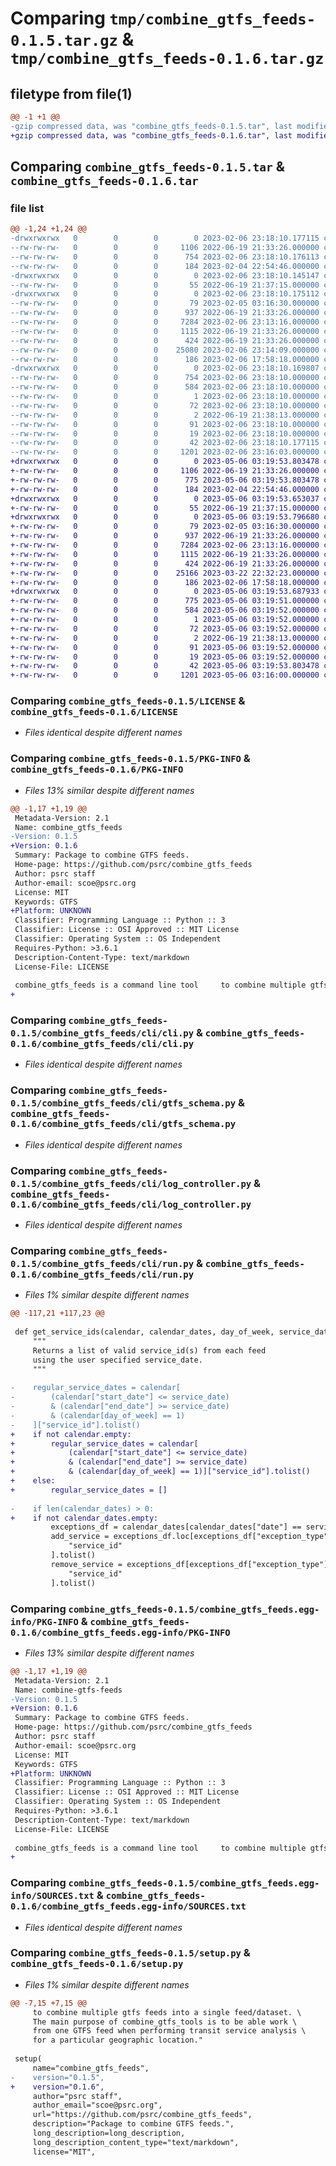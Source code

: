 # Comparing `tmp/combine_gtfs_feeds-0.1.5.tar.gz` & `tmp/combine_gtfs_feeds-0.1.6.tar.gz`

## filetype from file(1)

```diff
@@ -1 +1 @@
-gzip compressed data, was "combine_gtfs_feeds-0.1.5.tar", last modified: Mon Feb  6 23:18:10 2023, max compression
+gzip compressed data, was "combine_gtfs_feeds-0.1.6.tar", last modified: Sat May  6 03:19:53 2023, max compression
```

## Comparing `combine_gtfs_feeds-0.1.5.tar` & `combine_gtfs_feeds-0.1.6.tar`

### file list

```diff
@@ -1,24 +1,24 @@
-drwxrwxrwx   0        0        0        0 2023-02-06 23:18:10.177115 combine_gtfs_feeds-0.1.5/
--rw-rw-rw-   0        0        0     1106 2022-06-19 21:33:26.000000 combine_gtfs_feeds-0.1.5/LICENSE
--rw-rw-rw-   0        0        0      754 2023-02-06 23:18:10.176113 combine_gtfs_feeds-0.1.5/PKG-INFO
--rw-rw-rw-   0        0        0      184 2023-02-04 22:54:46.000000 combine_gtfs_feeds-0.1.5/README.md
-drwxrwxrwx   0        0        0        0 2023-02-06 23:18:10.145147 combine_gtfs_feeds-0.1.5/combine_gtfs_feeds/
--rw-rw-rw-   0        0        0       55 2022-06-19 21:37:15.000000 combine_gtfs_feeds-0.1.5/combine_gtfs_feeds/__init__.py
-drwxrwxrwx   0        0        0        0 2023-02-06 23:18:10.175112 combine_gtfs_feeds-0.1.5/combine_gtfs_feeds/cli/
--rw-rw-rw-   0        0        0       79 2023-02-05 03:16:30.000000 combine_gtfs_feeds-0.1.5/combine_gtfs_feeds/cli/__init__.py
--rw-rw-rw-   0        0        0      937 2022-06-19 21:33:26.000000 combine_gtfs_feeds-0.1.5/combine_gtfs_feeds/cli/cli.py
--rw-rw-rw-   0        0        0     7284 2023-02-06 23:13:16.000000 combine_gtfs_feeds-0.1.5/combine_gtfs_feeds/cli/gtfs_schema.py
--rw-rw-rw-   0        0        0     1115 2022-06-19 21:33:26.000000 combine_gtfs_feeds-0.1.5/combine_gtfs_feeds/cli/log_controller.py
--rw-rw-rw-   0        0        0      424 2022-06-19 21:33:26.000000 combine_gtfs_feeds-0.1.5/combine_gtfs_feeds/cli/main.py
--rw-rw-rw-   0        0        0    25080 2023-02-06 23:14:09.000000 combine_gtfs_feeds-0.1.5/combine_gtfs_feeds/cli/run.py
--rw-rw-rw-   0        0        0      186 2023-02-06 17:58:18.000000 combine_gtfs_feeds-0.1.5/combine_gtfs_feeds/test.py
-drwxrwxrwx   0        0        0        0 2023-02-06 23:18:10.169807 combine_gtfs_feeds-0.1.5/combine_gtfs_feeds.egg-info/
--rw-rw-rw-   0        0        0      754 2023-02-06 23:18:10.000000 combine_gtfs_feeds-0.1.5/combine_gtfs_feeds.egg-info/PKG-INFO
--rw-rw-rw-   0        0        0      584 2023-02-06 23:18:10.000000 combine_gtfs_feeds-0.1.5/combine_gtfs_feeds.egg-info/SOURCES.txt
--rw-rw-rw-   0        0        0        1 2023-02-06 23:18:10.000000 combine_gtfs_feeds-0.1.5/combine_gtfs_feeds.egg-info/dependency_links.txt
--rw-rw-rw-   0        0        0       72 2023-02-06 23:18:10.000000 combine_gtfs_feeds-0.1.5/combine_gtfs_feeds.egg-info/entry_points.txt
--rw-rw-rw-   0        0        0        2 2022-06-19 21:38:13.000000 combine_gtfs_feeds-0.1.5/combine_gtfs_feeds.egg-info/not-zip-safe
--rw-rw-rw-   0        0        0       91 2023-02-06 23:18:10.000000 combine_gtfs_feeds-0.1.5/combine_gtfs_feeds.egg-info/requires.txt
--rw-rw-rw-   0        0        0       19 2023-02-06 23:18:10.000000 combine_gtfs_feeds-0.1.5/combine_gtfs_feeds.egg-info/top_level.txt
--rw-rw-rw-   0        0        0       42 2023-02-06 23:18:10.177115 combine_gtfs_feeds-0.1.5/setup.cfg
--rw-rw-rw-   0        0        0     1201 2023-02-06 23:16:03.000000 combine_gtfs_feeds-0.1.5/setup.py
+drwxrwxrwx   0        0        0        0 2023-05-06 03:19:53.803478 combine_gtfs_feeds-0.1.6/
+-rw-rw-rw-   0        0        0     1106 2022-06-19 21:33:26.000000 combine_gtfs_feeds-0.1.6/LICENSE
+-rw-rw-rw-   0        0        0      775 2023-05-06 03:19:53.803478 combine_gtfs_feeds-0.1.6/PKG-INFO
+-rw-rw-rw-   0        0        0      184 2023-02-04 22:54:46.000000 combine_gtfs_feeds-0.1.6/README.md
+drwxrwxrwx   0        0        0        0 2023-05-06 03:19:53.653037 combine_gtfs_feeds-0.1.6/combine_gtfs_feeds/
+-rw-rw-rw-   0        0        0       55 2022-06-19 21:37:15.000000 combine_gtfs_feeds-0.1.6/combine_gtfs_feeds/__init__.py
+drwxrwxrwx   0        0        0        0 2023-05-06 03:19:53.796680 combine_gtfs_feeds-0.1.6/combine_gtfs_feeds/cli/
+-rw-rw-rw-   0        0        0       79 2023-02-05 03:16:30.000000 combine_gtfs_feeds-0.1.6/combine_gtfs_feeds/cli/__init__.py
+-rw-rw-rw-   0        0        0      937 2022-06-19 21:33:26.000000 combine_gtfs_feeds-0.1.6/combine_gtfs_feeds/cli/cli.py
+-rw-rw-rw-   0        0        0     7284 2023-02-06 23:13:16.000000 combine_gtfs_feeds-0.1.6/combine_gtfs_feeds/cli/gtfs_schema.py
+-rw-rw-rw-   0        0        0     1115 2022-06-19 21:33:26.000000 combine_gtfs_feeds-0.1.6/combine_gtfs_feeds/cli/log_controller.py
+-rw-rw-rw-   0        0        0      424 2022-06-19 21:33:26.000000 combine_gtfs_feeds-0.1.6/combine_gtfs_feeds/cli/main.py
+-rw-rw-rw-   0        0        0    25166 2023-03-22 22:32:23.000000 combine_gtfs_feeds-0.1.6/combine_gtfs_feeds/cli/run.py
+-rw-rw-rw-   0        0        0      186 2023-02-06 17:58:18.000000 combine_gtfs_feeds-0.1.6/combine_gtfs_feeds/test.py
+drwxrwxrwx   0        0        0        0 2023-05-06 03:19:53.687933 combine_gtfs_feeds-0.1.6/combine_gtfs_feeds.egg-info/
+-rw-rw-rw-   0        0        0      775 2023-05-06 03:19:51.000000 combine_gtfs_feeds-0.1.6/combine_gtfs_feeds.egg-info/PKG-INFO
+-rw-rw-rw-   0        0        0      584 2023-05-06 03:19:52.000000 combine_gtfs_feeds-0.1.6/combine_gtfs_feeds.egg-info/SOURCES.txt
+-rw-rw-rw-   0        0        0        1 2023-05-06 03:19:52.000000 combine_gtfs_feeds-0.1.6/combine_gtfs_feeds.egg-info/dependency_links.txt
+-rw-rw-rw-   0        0        0       72 2023-05-06 03:19:52.000000 combine_gtfs_feeds-0.1.6/combine_gtfs_feeds.egg-info/entry_points.txt
+-rw-rw-rw-   0        0        0        2 2022-06-19 21:38:13.000000 combine_gtfs_feeds-0.1.6/combine_gtfs_feeds.egg-info/not-zip-safe
+-rw-rw-rw-   0        0        0       91 2023-05-06 03:19:52.000000 combine_gtfs_feeds-0.1.6/combine_gtfs_feeds.egg-info/requires.txt
+-rw-rw-rw-   0        0        0       19 2023-05-06 03:19:52.000000 combine_gtfs_feeds-0.1.6/combine_gtfs_feeds.egg-info/top_level.txt
+-rw-rw-rw-   0        0        0       42 2023-05-06 03:19:53.803478 combine_gtfs_feeds-0.1.6/setup.cfg
+-rw-rw-rw-   0        0        0     1201 2023-05-06 03:16:00.000000 combine_gtfs_feeds-0.1.6/setup.py
```

### Comparing `combine_gtfs_feeds-0.1.5/LICENSE` & `combine_gtfs_feeds-0.1.6/LICENSE`

 * *Files identical despite different names*

### Comparing `combine_gtfs_feeds-0.1.5/PKG-INFO` & `combine_gtfs_feeds-0.1.6/PKG-INFO`

 * *Files 13% similar despite different names*

```diff
@@ -1,17 +1,19 @@
 Metadata-Version: 2.1
 Name: combine_gtfs_feeds
-Version: 0.1.5
+Version: 0.1.6
 Summary: Package to combine GTFS feeds.
 Home-page: https://github.com/psrc/combine_gtfs_feeds
 Author: psrc staff
 Author-email: scoe@psrc.org
 License: MIT
 Keywords: GTFS
+Platform: UNKNOWN
 Classifier: Programming Language :: Python :: 3
 Classifier: License :: OSI Approved :: MIT License
 Classifier: Operating System :: OS Independent
 Requires-Python: >3.6.1
 Description-Content-Type: text/markdown
 License-File: LICENSE
 
 combine_gtfs_feeds is a command line tool     to combine multiple gtfs feeds into a single feed/dataset.     The main purpose of combine_gtfs_tools is to be able work     from one GTFS feed when performing transit service analysis     for a particular geographic location.
+
```

### Comparing `combine_gtfs_feeds-0.1.5/combine_gtfs_feeds/cli/cli.py` & `combine_gtfs_feeds-0.1.6/combine_gtfs_feeds/cli/cli.py`

 * *Files identical despite different names*

### Comparing `combine_gtfs_feeds-0.1.5/combine_gtfs_feeds/cli/gtfs_schema.py` & `combine_gtfs_feeds-0.1.6/combine_gtfs_feeds/cli/gtfs_schema.py`

 * *Files identical despite different names*

### Comparing `combine_gtfs_feeds-0.1.5/combine_gtfs_feeds/cli/log_controller.py` & `combine_gtfs_feeds-0.1.6/combine_gtfs_feeds/cli/log_controller.py`

 * *Files identical despite different names*

### Comparing `combine_gtfs_feeds-0.1.5/combine_gtfs_feeds/cli/run.py` & `combine_gtfs_feeds-0.1.6/combine_gtfs_feeds/cli/run.py`

 * *Files 1% similar despite different names*

```diff
@@ -117,21 +117,23 @@
 
 def get_service_ids(calendar, calendar_dates, day_of_week, service_date):
     """
     Returns a list of valid service_id(s) from each feed
     using the user specified service_date.
     """
 
-    regular_service_dates = calendar[
-        (calendar["start_date"] <= service_date)
-        & (calendar["end_date"] >= service_date)
-        & (calendar[day_of_week] == 1)
-    ]["service_id"].tolist()
+    if not calendar.empty:
+        regular_service_dates = calendar[
+            (calendar["start_date"] <= service_date)
+            & (calendar["end_date"] >= service_date)
+            & (calendar[day_of_week] == 1)]["service_id"].tolist()
+    else:
+        regular_service_dates = []
 
-    if len(calendar_dates) > 0:
+    if not calendar_dates.empty:
         exceptions_df = calendar_dates[calendar_dates["date"] == service_date]
         add_service = exceptions_df.loc[exceptions_df["exception_type"] == 1][
             "service_id"
         ].tolist()
         remove_service = exceptions_df[exceptions_df["exception_type"] == 2][
             "service_id"
         ].tolist()
```

### Comparing `combine_gtfs_feeds-0.1.5/combine_gtfs_feeds.egg-info/PKG-INFO` & `combine_gtfs_feeds-0.1.6/combine_gtfs_feeds.egg-info/PKG-INFO`

 * *Files 13% similar despite different names*

```diff
@@ -1,17 +1,19 @@
 Metadata-Version: 2.1
 Name: combine-gtfs-feeds
-Version: 0.1.5
+Version: 0.1.6
 Summary: Package to combine GTFS feeds.
 Home-page: https://github.com/psrc/combine_gtfs_feeds
 Author: psrc staff
 Author-email: scoe@psrc.org
 License: MIT
 Keywords: GTFS
+Platform: UNKNOWN
 Classifier: Programming Language :: Python :: 3
 Classifier: License :: OSI Approved :: MIT License
 Classifier: Operating System :: OS Independent
 Requires-Python: >3.6.1
 Description-Content-Type: text/markdown
 License-File: LICENSE
 
 combine_gtfs_feeds is a command line tool     to combine multiple gtfs feeds into a single feed/dataset.     The main purpose of combine_gtfs_tools is to be able work     from one GTFS feed when performing transit service analysis     for a particular geographic location.
+
```

### Comparing `combine_gtfs_feeds-0.1.5/combine_gtfs_feeds.egg-info/SOURCES.txt` & `combine_gtfs_feeds-0.1.6/combine_gtfs_feeds.egg-info/SOURCES.txt`

 * *Files identical despite different names*

### Comparing `combine_gtfs_feeds-0.1.5/setup.py` & `combine_gtfs_feeds-0.1.6/setup.py`

 * *Files 1% similar despite different names*

```diff
@@ -7,15 +7,15 @@
     to combine multiple gtfs feeds into a single feed/dataset. \
     The main purpose of combine_gtfs_tools is to be able work \
     from one GTFS feed when performing transit service analysis \
     for a particular geographic location."
 
 setup(
     name="combine_gtfs_feeds",
-    version="0.1.5",
+    version="0.1.6",
     author="psrc staff",
     author_email="scoe@psrc.org",
     url="https://github.com/psrc/combine_gtfs_feeds",
     description="Package to combine GTFS feeds.",
     long_description=long_description,
     long_description_content_type="text/markdown",
     license="MIT",
```

